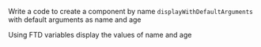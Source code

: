 Write a code to create a component by name `displayWithDefaultArguments` with default arguments as name and age

Using FTD variables display the values of name and age
